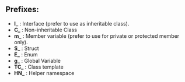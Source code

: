 ## Prefixes: ##
+ **I_** : Interface (prefer to use as inheritable class).
+ **C_** : Non-inheritable Class
+ **m_** : Member variable (prefer to use for private or protected member only).
+ **S_** : Struct
+ **E_** : Enum
+ **g_** : Global Variable
+ **TC_** : Class template
+ **HN_** : Helper namespace